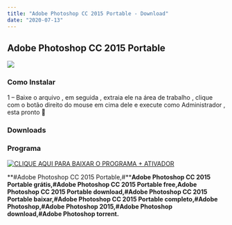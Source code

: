 ```yaml
---
title: "Adobe Photoshop CC 2015 Portable - Download"
date: "2020-07-13"
---
```


## Adobe Photoshop CC 2015 Portable

[![](https://1.bp.blogspot.com/-R_wQ_w-w5rc/XupFwXhxA5I/AAAAAAAAAvQ/JWjczGkBZpgOoUbl-BiObNZUtgxSSyEawCLcBGAsYHQ/s640/049-single-photoshop-cc-2015-new-features.jpg)](https://1.bp.blogspot.com/-R_wQ_w-w5rc/XupFwXhxA5I/AAAAAAAAAvQ/JWjczGkBZpgOoUbl-BiObNZUtgxSSyEawCLcBGAsYHQ/s1600/049-single-photoshop-cc-2015-new-features.jpg)

### Como Instalar

  

1 – Baixe o arquivo , em seguida , extraia ele na área de trabalho , clique com o botão direito do mouse em cima dele e execute como Administrador , esta pronto 🙂 

  

###   

### Downloads

### Programa

[![](https://1.bp.blogspot.com/-IFJZ05tM6Hk/Xji1zdhkSQI/AAAAAAAAAQU/c3lKrrudCfclPEX09_B5iUsML600Cp-yACPcBGAYYCw/s320/Download-Now-Button-PNG-Photos.png "CLIQUE AQUI PARA BAIXAR O PROGRAMA + ATIVADOR")](https://stfly.io/ScOEGSPL)

**#Adobe Photoshop CC 2015 Portable,#****Adobe Photoshop CC 2015 Portable grátis,#Adobe Photoshop CC 2015 Portable free,Adobe Photoshop CC 2015 Portable download,#Adobe Photoshop CC 2015 Portable baixar,#Adobe Photoshop CC 2015 Portable completo,#Adobe Photoshop,#Adobe Photoshop 2015,#Adobe Photoshop download,#Adobe Photoshop torrent.**

